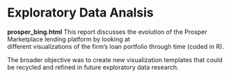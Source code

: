 # Exploratory Data Analsis

**prosper_bing.html**
This report discusses the evolution of the Prosper Marketplace lending platform by looking at   
different visualizations of the firm’s loan portfolio through time (coded in R).  

The broader objective was to create new visualization templates that could be recycled and refined in 
future exploratory data research. 


